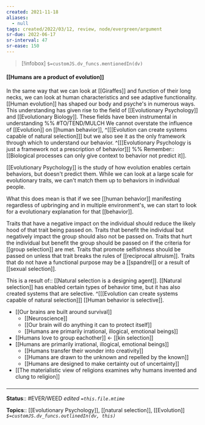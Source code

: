 ```yaml
---
created: 2021-11-18 
aliases:
  - null
tags: created/2022/03/12, review, node/evergreen/argument
sr-due: 2022-06-17
sr-interval: 47
sr-ease: 150
---
```

> [!infobox]
`$=customJS.dv_funcs.mentionedIn(dv)`

#### [[Humans are a product of evolution]] 

In the same way that we can look at [[Giraffes]] and function of their long necks, 
we can look at human characteristics and see adaptive functionality.
[[Human evolution]] has shaped our body and psyche's in numerous ways.
This understanding has given rise to the field of [[Evolutionary Psychology]] and [[Evolutionary Biology]].
These fields have been instrumental in understanding
%% #TO/TEND/MULCH 
We cannot overstate the influence of [[Evolution]] on [[human behavior]], 
^[[[Evolution can create systems capable of natural selection]]]
but we also see it as the only framework through which to understand our behavior.
^[[[Evolutionary Psychology is just a framework not a prescription of behavior]]]
%%
Remember:: [[Biological processes can only give context to behavior not predict it]].

[[Evolutionary Psychology]] is the study of how evolution enables certain behaviors, but doesn't predict them.
While we can look at a large scale for evolutionary traits,
we can't match them up to behaviors in individual people.

What this does mean is that
if we see [[human behavior]] manifesting regardless of upbringing and in multiple environment's,
we can start to look for a evolutionary explanation for that [[behavior]].

Traits that have a negative impact on the individual
should reduce the likely hood of that trait being passed on.
Traits that benefit the individual but negatively impact the group should also not be passed on.
Traits that hurt the individual but benefit the group should be passed on if the criteria for [[group selection]] are met.
Traits that promote selfishness should be passed on unless that trait breaks the rules of [[reciprocal altruism]].
Traits that do not have a functional purpose may be a [[spandrel]] or a result of [[sexual selection]].

This is a 
result of:: [[Natural selection is a designing agent]].
[[Natural selection]] has enabled certain types of behavior time, but it has also created systems that are selective.
^[[[Evolution can create systems capable of natural selection]]]
[[Human behavior is selective]].

- [[Our brains are built around survival]]
    - [[Neuroscience]]
    - [[Our brain will do anything it can to protect itself]]
    - [[Humans are primarily irrational, illogical, emotional beings]]
- [[Humans love to group eachother]] <- [[kin selection]]
- [[Humans are primarily irrational, illogical, emotional beings]]
	- [[Humans transfer their wonder into creativity]]
	- [[Humans are drawn to the unknown and repelled by the known]]
	- [[Humans are designed to make certainty out of uncertainty]]
- [[The materialistic view of religions examines why humans invented and clung to religion]]

### <hr class="footnote"/>

**Status**:: #EVER/WEED 
*edited `=this.file.mtime`*

**Topics**:: [[Evolutionary Psychology]], [[natural selection]], [[Evolution]]
*`$=customJS.dv_funcs.outlinedIn(dv, this)`*
